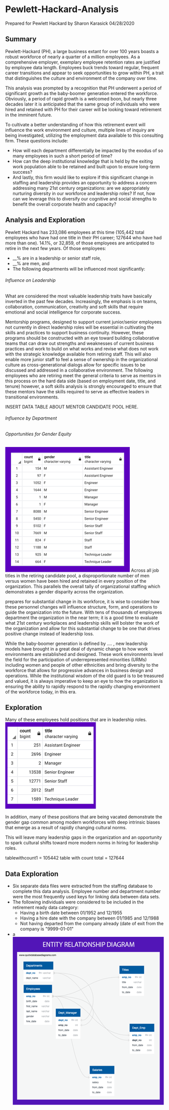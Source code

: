 # Pewlett-Hackard-Analysis
Prepared for Pewlett Hackard
by Sharon Karasick
04/28/2020

## Summary
Pewlett-Hackard (PH), a large business extant for over 100 years boasts a robust workforce of nearly a quarter of a million employees.  As a comprehensive employer, exemplary employee retention rates are justified by employee data length.  Employees buck trends toward regular, frequent career transitions and appear to seek opportunities to grow within PH, a trait that distinguishes the culture and environment of the company over time. 

This analysis was prompted by a recognition that PH underwent a period of significant growth as the baby-boomer generation entered the workforce.  Obviously, a period of rapid growth is a welcomed boon, but nearly three decades later it is anticipated that the same group of individuals who were hired and retained with PH for their career will be looking toward retirement in the imminent future. 

To cultivate a better understanding of how this retirement event will influence the work environment and culture, multiple lines of inquiry are being investigated, utilizing the employment data available to this consulting firm.  These questions include: 

* How will each department differentially be impacted by the exodus of so many employees in such a short period of time?
* How can the deep institutional knowledge that is held by the exiting work population able to be retained and built upon to ensure long-term success?
* And lastly, this firm would like to explore if this significant change in staffing and leadership provides an opportunity to address a concern addressing many 21st century organizations: are we appropriately nurturing diversity in our workforce and leadership roles?  If not, how can we leverage this to diversify our cognitive and social strengths to benefit the overall corporate health and capacity?

## Analysis and Exploration

Pewlett Hackard has 233,086 employees at this time (105,442 total employees who have had one title in their PH career; 127644 who have had more than one).  14.1%, or 32,859, of those employees are anticipated to retire in the next few years.  Of those employees:  
* __% are in a leadership or senior staff role, 
* __% are men, and 
* The following departments will be influenced most significantly: 

###### Influence on Leadership
What are considered the most valuable leadership traits have basically inverted in the past few decades.  Increasingly, the emphasis is on teams, collaboration, communication, creativity and soft skills that require emotional and social intelligence for corporate success.  

Mentorship programs, designed to support current junior/senior employees not currently in direct leadership roles will be essential in cultivating the skills and practices to support business continuity.  However, these programs should be constructed with an eye toward building collaborative teams that can draw out strengths and weaknesses of current business practices and work to build on what works and revise what does not work with the strategic knowledge available from retiring staff. This will also enable more junior staff to feel a sense of ownership in the organizational culture as cross-generational dialogs allow for specific issues to be discussed and addressed in a collaborative environment.  The following employees who are retiring meet the general criteria to serve as mentors in this process on the hard data side (based on employment date, title, and tenure) however, a soft skills analysis is strongly encouraged to ensure that these mentors have the skills required to serve as effective leaders in transitional environments. 

INSERT DATA TABLE ABOUT MENTOR CANDIDATE POOL HERE.



###### Influence by Department




###### Opportunities for Gender Equity

![Title by Gender](TitlebyGender2.png)
Across all job titles in the retiring candidate pool, a disproportionate number of men versus women have been hired and retained in every position of the organization. This parallels the overall tally of organizational staffing which demonstrates a gender disparity across the organization.  



prepares for substantial change in its workforce, it is wise to consider how these personnel changes will influence structure, form, and operations to guide the organization into the future.  With tens of thousands of employees department the organization in the near term; it is a good time to evaluate what 21st century workplaces and leadership skills will bolster the work of the organization and allow for this substantial change to be one that drives positive change instead of leadership loss.  

While the baby-boomer generation is defined by .... , new leadership models have brought in a great deal of dynamic change to how work environments are established and designed.  These work environments level the field for the participation of underrepresented minorities (URMs) including women and people of other ethnicities and bring diversity to the workforce that allows for progressive advances in business design and operations.  While the institutional wisdom of the old guard is to be treasured and valued, it is always imperative to keep an eye to how the organization is ensuring the ability to rapidly respond to the rapidly changing environment of the workforce today, in this era.

## Exploration



Many of these employees hold positions that are in leadership roles.
![Retiring Staff by Title](RetiringStaffCountByTitle2.png)

<p>In addition, many of these positions that are being vacated demonstrate the gender gap common among modern workforces with deep intrinsic biases that emerge as a result of rapidly changing cultural norms. 



This will leave many leadership gaps in the organization and an opportunity to spark cultural shifts toward more modern norms in hiring for leadership roles. 


tablewithcount1 = 105442
table with count total = 127644


## Data Exploration
* Six separate data files were extracted from the staffing database to complete this data analysis.  Employee number and department number were the most frequently used keys for linking data between data sets.
* The following individuals were considered to be included in the retirement ready data category: 
  * Having a birth date between 01/1952 and 12/1955
  * Having a hire date with the company between 01/1985 and 12/1988
  * Not having departed from the company already (date of exit from the company is "9999-01-01"
* a
![Entity relationship diagram](EmployeeDB2.png)
